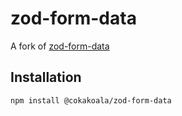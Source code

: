 # zod-form-data

A fork of [zod-form-data](https://github.com/airjp73/remix-validated-form/tree/main/packages/zod-form-data)

## Installation

```bash
npm install @cokakoala/zod-form-data
```

